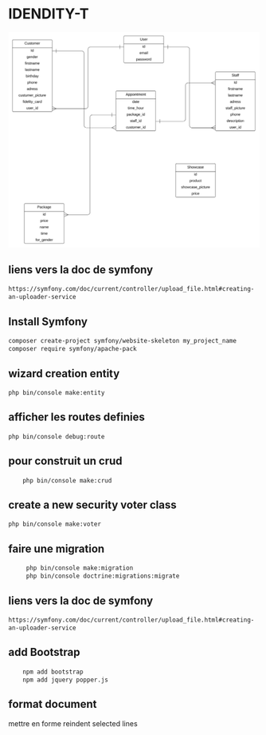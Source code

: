 # IDENDITY-T
![diagram](Diagramme%20entity-T.svg)


## liens vers la doc de symfony
    https://symfony.com/doc/current/controller/upload_file.html#creating-an-uploader-service

## Install Symfony
```shell
composer create-project symfony/website-skeleton my_project_name
composer require symfony/apache-pack
```
## wizard creation entity
```shell
php bin/console make:entity
```
## afficher les routes definies
```shell
php bin/console debug:route
```
## pour construit un crud
```shell
    php bin/console make:crud
```
## create a new security voter class
```shell
php bin/console make:voter
```
## faire une migration
```shell
     php bin/console make:migration
     php bin/console doctrine:migrations:migrate
```
## liens vers la doc de symfony
    https://symfony.com/doc/current/controller/upload_file.html#creating-an-uploader-service

## add Bootstrap
```shell
    npm add bootstrap
    npm add jquery popper.js
```

## format document
mettre en forme reindent selected lines